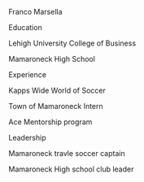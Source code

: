Franco Marsella 

Education

Lehigh University College of Business 

Mamaroneck High School 

Experience 

Kapps Wide World of Soccer

Town of Mamaroneck Intern 

Ace Mentorship program 


Leadership

Mamaroneck travle soccer captain 

Mamaroneck High school club leader
